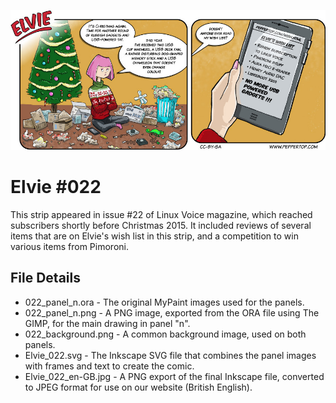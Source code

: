 ![Elvie comic strip #022](Elvie_022_en-GB.jpg)

Elvie #022
==========
This strip appeared in issue #22 of Linux Voice magazine, which reached subscribers shortly before
Christmas 2015. It included reviews of several items that are on Elvie's wish list in this strip,
and a competition to win various items from Pimoroni.


File Details
------------
* 022_panel_n.ora             - The original MyPaint images used for the panels.
* 022_panel_n.png             - A PNG image, exported from the ORA file using The GIMP, for the main drawing in panel "n".
* 022_background.png          - A common background image, used on both panels.
* Elvie_022.svg               - The Inkscape SVG file that combines the panel images with frames and text to create the comic.
* Elvie_022_en-GB.jpg         - A PNG export of the final Inkscape file, converted to JPEG format for use on our website (British English).

